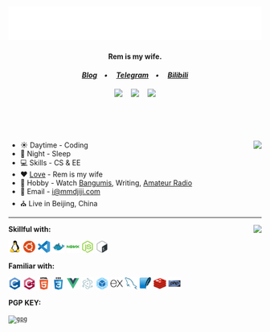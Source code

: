 <!-- https://github.com/mmdjiji -->

<header>
  <h2 align="center"><img src="header.svg" /></h2>
  <h4 align="center">Rem is my wife.</h4>
  <h5 align="center">
    <a href="https://mmdjiji.com">Blog</a>&emsp;•&emsp;
    <a href="https://t.me/mmdjiji">Telegram</a>&emsp;•&emsp;
    <a href="https://space.bilibili.com/11955810">Bilibili</a>
    <br><br>
    <img align="center" src="https://img.shields.io/badge/Call%20sign-BI1IDJ-yellow" />&emsp;
    <img align="center" src="https://komarev.com/ghpvc/?username=mmdjiji&color=blue" />&emsp;
    <img align="center" src="https://img.shields.io/badge/Love-Rem%20(%E3%83%AC%E3%83%A0)-%23ff69b4" />
  </h5>
</header>

<br>

<a href="https://sourcerer.io/satouriko"><img align="right" src="https://github-readme-stats.vercel.app/api?username=mmdjiji&show_icons=true&icon_color=fff&bg_color=30,e96443,904e95&title_color=fff&text_color=fff" height="150" /></a>

* ☀️ Daytime - Coding
* 🌙 Night - Sleep
* 💻 Skills - CS & EE
* ❤️ [Love](https://jiji.love) - Rem is my wife
* 🎀 Hobby - Watch [Bangumis](https://mmdjiji.com/bangumis), Writing, [Amateur Radio](https://github.com/mmdjiji/amateur-radio)
* 💌 Email - i@mmdjiji.com
* ⛪ Live in Beijing, China

---

<a href="https://github.com/mmdjiji"><img align="right" src="https://github-readme-stats.vercel.app/api/top-langs/?username=mmdjiji&layout=compact&theme=dracula" height="150" /></a>

**Skillful with:**

<code><img src="https://raw.githubusercontent.com/devicons/devicon/master/icons/linux/linux-original.svg" alt="linux" height="25"/></code>
<code><img src="https://raw.githubusercontent.com/devicons/devicon/master/icons/ubuntu/ubuntu-plain.svg" alt="ubuntu" height="25"/></code>
<code><img src="https://raw.githubusercontent.com/devicons/devicon/master/icons/vscode/vscode-original.svg" alt="vscode" height="25"/></code>
<code><img src="https://raw.githubusercontent.com/devicons/devicon/master/icons/docker/docker-original.svg" alt="docker" height="25"/></code>
<code><img src="https://raw.githubusercontent.com/devicons/devicon/master/icons/nginx/nginx-original.svg" alt="nginx" height="25"/></code>
<code><img src="https://raw.githubusercontent.com/devicons/devicon/master/icons/nodejs/nodejs-original.svg" alt="nodejs" height="25"/></code>
<code><img src="https://raw.githubusercontent.com/devicons/devicon/master/icons/bash/bash-original.svg" alt="bash" height="25"/></code>

**Familiar with:**

<code><img src="https://raw.githubusercontent.com/devicons/devicon/master/icons/c/c-original.svg" alt="c" height="25"/></code>
<code><img src="https://raw.githubusercontent.com/devicons/devicon/master/icons/cplusplus/cplusplus-original.svg" alt="cplusplus" height="25"/></code>
<code><img src="https://raw.githubusercontent.com/devicons/devicon/master/icons/html5/html5-original-wordmark.svg" alt="html5" height="25"/></code>
<code><img src="https://raw.githubusercontent.com/devicons/devicon/master/icons/css3/css3-original-wordmark.svg" alt="css3" height="25"/></code>
<code><img src="https://raw.githubusercontent.com/devicons/devicon/master/icons/vuejs/vuejs-original.svg" alt="vuejs" height="25"/></code>
<code><img src="https://raw.githubusercontent.com/devicons/devicon/master/icons/electron/electron-original.svg" alt="electron" height="25"/></code>
<code><img src="https://raw.githubusercontent.com/devicons/devicon/master/icons/webpack/webpack-original.svg" alt="webpack" height="25"/></code>
<code><img src="https://raw.githubusercontent.com/devicons/devicon/master/icons/express/express-original.svg" alt="express" height="25"/></code>
<code><img src="https://raw.githubusercontent.com/devicons/devicon/master/icons/mysql/mysql-original.svg" alt="mysql" height="25"/></code>
<code><img src="https://raw.githubusercontent.com/devicons/devicon/master/icons/sqlite/sqlite-original.svg" alt="sqlite" height="25"/></code>
<code><img src="https://raw.githubusercontent.com/devicons/devicon/master/icons/redis/redis-original.svg" alt="redis" height="25"/></code>
<code><img src="https://raw.githubusercontent.com/devicons/devicon/master/icons/php/php-original.svg" alt="php" height="25"/></code>

**PGP KEY:**

<code><a href="pgp.asc"><img src="https://upload.wikimedia.org/wikipedia/commons/a/a3/GnuPG-Logo.svg" alt="gpg" height="25" /></a></code>
